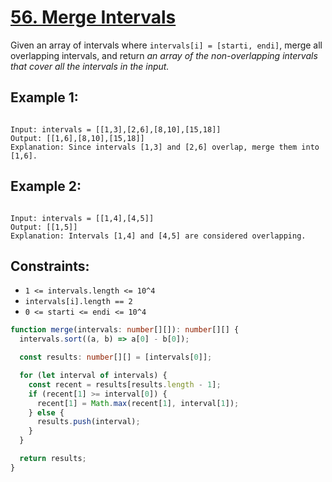 # [56. Merge Intervals](https://leetcode.com/problems/merge-intervals/submissions/1273292019/)

Given an array of intervals where `intervals[i] = [starti, endi]`, merge all overlapping intervals, and return _an array of the non-overlapping intervals that cover all the intervals in the input._

## Example 1:

```

Input: intervals = [[1,3],[2,6],[8,10],[15,18]]
Output: [[1,6],[8,10],[15,18]]
Explanation: Since intervals [1,3] and [2,6] overlap, merge them into [1,6].

```

## Example 2:

```

Input: intervals = [[1,4],[4,5]]
Output: [[1,5]]
Explanation: Intervals [1,4] and [4,5] are considered overlapping.

```

## Constraints:

- `1 <= intervals.length <= 10^4`
- `intervals[i].length == 2`
- `0 <= starti <= endi <= 10^4`

```ts
function merge(intervals: number[][]): number[][] {
  intervals.sort((a, b) => a[0] - b[0]);

  const results: number[][] = [intervals[0]];

  for (let interval of intervals) {
    const recent = results[results.length - 1];
    if (recent[1] >= interval[0]) {
      recent[1] = Math.max(recent[1], interval[1]);
    } else {
      results.push(interval);
    }
  }

  return results;
}
```
